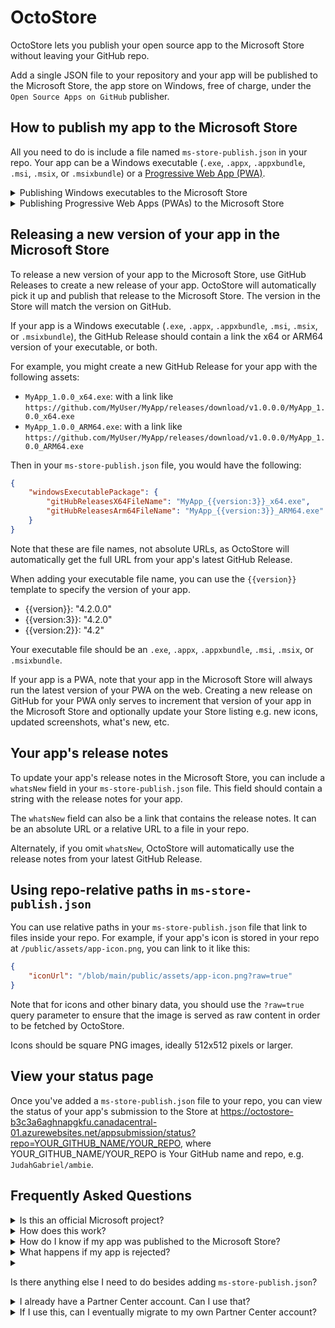 # OctoStore
OctoStore lets you publish your open source app to the Microsoft Store without leaving your GitHub repo.

Add a single JSON file to your repository and your app will be published to the Microsoft Store, the app store on Windows, free of charge, under the `Open Source Apps on GitHub` publisher.

## How to publish my app to the Microsoft Store

All you need to do is include a file named `ms-store-publish.json` in your repo. Your app can be a Windows executable (`.exe`, `.appx`, `.appxbundle`, `.msi`, `.msix`, or `.msixbundle`) or a [Progressive Web App (PWA)](https://developer.mozilla.org/en-US/docs/Web/Progressive_web_apps/Guides/What_is_a_progressive_web_app).

<details>

<summary>Publishing Windows executables to the Microsoft Store</summary>

To publish your Windows app to the Microsoft Store, add a `ms-store-publish.json` to your repo with a `windowsExecutablePackage` section linking to your GitHub Releases executable. [Example ms-store-publish.json](https://github.com/JudahGabriel/ambie/blob/main/ms-store-publish.json):

```json
{
    "name": "Ambie White Noise",
    "iconUrl": "/blob/main/src/AmbientSounds.Uwp/Assets/logo.png?raw=true",
    "category": "HealthFitness",
    "privacyPolicyUrl": "/blob/main/privacypolicy.md",
    "developerEmail": "jenius_apps@outlook.com",
    "windowsExecutablePackage": {
        "gitHubReleasesX64FileName": "Ambie_{{version:4}}_x64.exe",
        "gitHubReleasesArm64FileName": "Ambie_{{version:4}}_ARM64.exe"
    },
    "storeListings": [
        {
            "language": "en",
            "name": "Ambie",
            "description": "Ambie is the ultimate app to help you focus, study, or relax. We use white noise and nature sounds combined with an innovative focus timer to keep you concentrated on doing your best work. It's also fantastic for helping you relax, meditate, and sleep, all of which are essential to keep you refreshed and productive the next day. Altogether, Ambie is a reliable tool to boost your productivity. \r\n\r\n++ One of FastCompany's best new productivity apps in 2022 ++\r\n\r\n### Boost Your Productivity\r\n\r\nTake your productivity into new heights by using our innovative Focus Timer. Configure your focus and rest intervals and let Ambie guide you in your customized Focus Sessions. These sessions are designed to help keep you concentrated on your task, and we'll remind you to take an occasional break to keep your mind fresh.\r\n\r\n### A Growing Catalogue\r\n\r\nAlong with selection of built-in options, Ambie provides a vast catalogue of downloadable sounds both free and premium. Download sounds to add to your collection and discover your next favourite ambience.\r\n\r\n### Premium Subscription\r\n\r\nElevate your productivity by signing up for Ambie+, an affordable premium subscription that provides access to high-quality sounds and videos to help you focus, study, or relax.",
            "shortDescription": "Ambie is an app that plays white noise and nature sounds to help you focus, sleep, and unwind. For many people, having background noise while working on a task helps with concentration. Ambie has a good starting selection of built-in sounds such as rain and beach waves that help you. These can also be used to help you sleep, relax, and de-stress. For instance, those with tinnitus and anxiety have reached out saying Ambie has helped them. And if you download Ambie from the Microsoft Store, you'll get access to a catalogue of online sounds that you can download to expand your library.",
            "screenshots": [
                {
                    "url": "https://store-images.s-microsoft.com/image/apps.39021.14461052683240493.274a6984-fc70-4d2e-998c-34fcbc5f4c8e.2db7cf8a-d066-4ce6-81db-dfdedc96e39a",
                    "caption": "Relax with Ambie's large catalogue of sounds to create your favourite experience"
                },
                {
                    "url": "https://store-images.s-microsoft.com/image/apps.65442.14461052683240493.274a6984-fc70-4d2e-998c-34fcbc5f4c8e.ed08ebf8-9cb4-44f1-9fb4-179b0e33a6ef",
                    "caption": "Use Ambie's built-in Pomodoro timer to help you focus"
                },
                {
                    "url": "https://store-images.s-microsoft.com/image/apps.24658.14461052683240493.274a6984-fc70-4d2e-998c-34fcbc5f4c8e.855a8fb3-8bbe-4e9a-a7c1-f9507ae30cd9",
                    "caption": "Practice selfcare with meditation guides"
                }
            ],
            "keywords": [],
            "developedBy": "Jenius Apps",
            "whatsNew": "We fixed a few issues in channels and focus sessions. We also added official support for fr-CA. Thanks to all of you that sent feedback!"
        }
    ]
}
```

</details>

<details>

<summary>Publishing Progressive Web Apps (PWAs) to the Microsoft Store</summary>

To publish your PWA to the Microsoft Store, add a `ms-store-publish.json` file to repo. It should include a `pwaPackage` section. Here's an [example of such a file](https://github.com/JudahGabriel/etzmitzvot/blob/master/public/ms-store-publish.json). It should look like this:

```json
{
    "name": "EtzMitzvot",
    "iconUrl": "https://etzmitzvot.com/assets/icons/logo-512x512.png", 
    "category": "BooksAndReference",
    "secondaryCategory": "Education",
    "privacyPolicyUrl": "https://etzmitzvot.com/privacy-policy.html",
    "pwaPackage": {
        "url": "https://etzmitzvot.com",
        "manifestUrl": "https://etzmitzvot.com/manifest.json",
        "serviceWorkerUrl": "https://etzmitzvot.com/sw.js"
    },
    "storeListings": [
        {
            "language": "en",
            "name": "Etz Mitzvot",
            "description": "A visual tree graph of the commandments in the Hebrew Bible. Explore commandments, see their relationship to other commandments, understand the Bible better.",
            "shortDescription": "A visual tree graph of the commandments in the Hebrew Bible",
            "screenshots": [
                {
                    "url": "https://etzmitzvot.com/assets/screenshots/screenshot-cmds.png",
                    "caption": "A visual hierarchy of all the commandments in the Hebrew Bible"
                },
                {
                    "url": "https://etzmitzvot.com/assets/screenshots/screenshot-cmd-details.png",
                    "caption": "Tap a commandment to read more about it, see its relationships to other commandments, and read the underlying passage."
                },
                {
                    "url": "https://etzmitzvot.com/assets/screenshots/screenshot-cmd-sidebar.png",
                    "caption": "Dig into statistics and information about the commandments in the Hebrew Bible."
                }
            ],
            "keywords": ["bible", "torah", "judaism", "mitzvot", "commandments"],
            "developedBy": "Bless Israel",
            "features": [
                "Explore the commandments in the Hebrew Bible",
                "See the relationships between commandments",
                "Read the underlying passages of each commandment",
                "Learn about the commandments in a visual way"
            ],
            "whatsNew": "Added commandment 75, added store publish.json"
        }
    ]
}
```

## Required fields for PWAs

For PWAs, `pwaPackage.url` and `pwaPackage.manifestUrl` are required. The `pwaPackage.serviceWorkerUrl` is optional, but recommended.

These URLs must be absolute URLs to your PWA on the web. They cannot be relative URLs or links to files in your repo.

</details>

## Releasing a new version of your app in the Microsoft Store

To release a new version of your app to the Microsoft Store, use GitHub Releases to create a new release of your app. OctoStore will automatically pick it up and publish that release to the Microsoft Store. The version in the Store will match the version on GitHub.

If your app is a Windows executable (`.exe`, `.appx`, `.appxbundle`, `.msi`, `.msix`, or `.msixbundle`), the GitHub Release should contain a link the x64 or ARM64 version of your executable, or both. 

For example, you might create a new GitHub Release for your app with the following assets:

- `MyApp_1.0.0_x64.exe`: with a link like `https://github.com/MyUser/MyApp/releases/download/v1.0.0.0/MyApp_1.0.0_x64.exe`
- `MyApp_1.0.0_ARM64.exe`: with a link like `https://github.com/MyUser/MyApp/releases/download/v1.0.0.0/MyApp_1.0.0_ARM64.exe`

Then in your `ms-store-publish.json` file, you would have the following:

```json
{
    "windowsExecutablePackage": {
        "gitHubReleasesX64FileName": "MyApp_{{version:3}}_x64.exe",
        "gitHubReleasesArm64FileName": "MyApp_{{version:3}}_ARM64.exe"
    }
}
```

Note that these are file names, not absolute URLs, as OctoStore will automatically get the full URL from your app's latest GitHub Release.

When adding your executable file name, you can use the `{{version}}` template to specify the version of your app.

- {{version}}: "4.2.0.0"
- {{version:3}}: "4.2.0"
- {{version:2}}: "4.2"

Your executable file should be an `.exe`, `.appx`, `.appxbundle`, `.msi`, `.msix`, or `.msixbundle`.

If your app is a PWA, note that your app in the Microsoft Store will always run the latest version of your PWA on the web. Creating a new release on GitHub for your PWA only serves to increment that version of your app in the Microsoft Store and optionally update your Store listing e.g. new icons, updated screenshots, what's new, etc.

## Your app's release notes

To update your app's release notes in the Microsoft Store, you can include a `whatsNew` field in your `ms-store-publish.json` file. This field should contain a string with the release notes for your app.

The `whatsNew` field can also be a link that contains the release notes. It can be an absolute URL or a relative URL to a file in your repo.

Alternately, if you omit `whatsNew`, OctoStore will automatically use the release notes from your latest GitHub Release.


## Using repo-relative paths in `ms-store-publish.json`

You can use relative paths in your `ms-store-publish.json` file that link to files inside your repo. For example, if your app's icon is stored in your repo at `/public/assets/app-icon.png`, you can link to it like this:

```json
{
    "iconUrl": "/blob/main/public/assets/app-icon.png?raw=true"
}
```

Note that for icons and other binary data, you should use the `?raw=true` query parameter to ensure that the image is served as raw content in order to be fetched by OctoStore.

Icons should be square PNG images, ideally 512x512 pixels or larger.

## View your status page

Once you've added a `ms-store-publish.json` file to your repo, you can view the status of your app's submission to the Store at https://octostore-b3c3a6aghnapgkfu.canadacentral-01.azurewebsites.net/appsubmission/status?repo=YOUR_GITHUB_NAME/YOUR_REPO, where YOUR_GITHUB_NAME/YOUR_REPO is Your GitHub name and repo, e.g. `JudahGabriel/ambie`.

## Frequently Asked Questions

<details>

<summary>Is this an official Microsoft project?</summary>

Yes. This started as an individual hackathon idea within Microsoft. It has since been given official support as an experimental idea by the Microsoft Store team.

</details>

<details>
<summary>How does this work?</summary>

OctoStore searches GitHub for `ms-store-publish.json` files in public repositories. When it finds one, it will begin publishing your app to the Microsof Store. The publisher of your app will appear as `Open Source Apps on GitHub`.
</details>

<details>

<summary>How do I know if my app was published to the Microsoft Store?</summary>
Go to https://octostore-b3c3a6aghnapgkfu.canadacentral-01.azurewebsites.net/appsubmission/status?repo=YOUR_GITHUB_NAME/YOUR_REPO
</details>

<details>

<summary>What happens if my app is rejected?</summary>

Go to [your status page](https://octostore-b3c3a6aghnapgkfu.canadacentral-01.azurewebsites.net/appsubmission/status?repo=YOUR_GITHUB_NAME/YOUR_REPO) and you'll see any rejection notice. Address any issues and create a new release on GitHub to publish to the Store again.
</details>

<details>

<summary>

Is there anything else I need to do besides adding `ms-store-publish.json`?

</summary>

If you haven't already, you will need to agree to the Microsoft App Developer Agreement. Go to [your status page](https://octostore-b3c3a6aghnapgkfu.canadacentral-01.azurewebsites.net/appsubmission/status?repo=YOUR_GITHUB_NAME/YOUR_REPO) and you'll be prompted to approve the agreement. You only need to do this once per GitHub account.
</details>

<details>

<summary>I already have a Partner Center account. Can I use that?</summary>

No, not at this time. OctoStore is designed to make it easy to publish open source apps to the Microsoft Store without needing a Partner Center account. If you have a Partner Center account. If you already have a Partner Center account and app reservation, you should continue using that.

You may be interested in the [Microsoft Store CLI](https://github.com/microsoft/msstore-cli) and corresponding [Microsoft Store CLI GitHub Action](https://marketplace.visualstudio.com/items?itemName=ms-aps-msstorecli.microsoft-store-developer-cli-task) that help you publish your app to the Microsoft Store using your existing Partner Center account.
</details>

<details>

<summary>If I use this, can I eventually migrate to my own Partner Center account?</summary>

Yes. Reach out to us juhimang @ microsoft to migrate.
</details>